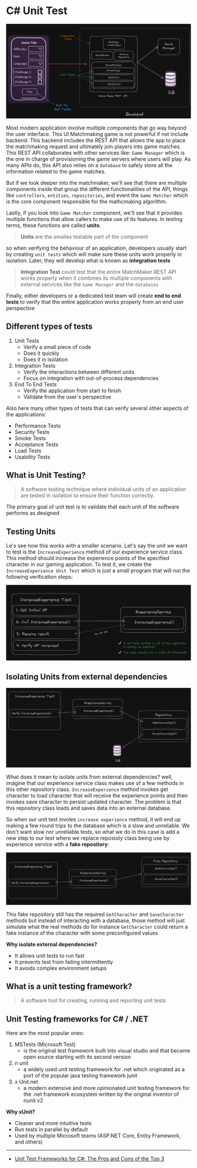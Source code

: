 # C# Unit Test


![Image](./images/01-many-things-to-test.png) <br>

Most modern application involve multiple components that go way beyond the user interface. This UI Matchmaking game is not powerful if not include backend. This backend includes the REST API that allows the app to place the matchmaking request and ultimately join players into game matches. This REST API collaborates with other services like: `Game Manager` which is the one in charge of provisioning the game servers where users will play. As many APIs do, this API also relies on a `database` to safely store all the information related to the game matches.

But if we look deeper into the matchmaker, we'll see that there are multiple components inside that group the different functionalities of the API, things like `controllers`, `entities`, `repositories`, and event the `Game Matcher` which is the core component responsible for the mathcmaking algorithm.

Lastly, if you look into `Game Matcher` component, we'll see that it provides multiple functions that allow callers to make use of its features. In testing terms, these functions are called **units**.

> **Units** are the smalles testable part of the component

so when verifying the behaviour of an application, developers usually start by creating `unit tests` which will make sure these units work properly in isolation. Later, they will develop what is known as **integration tests**

> **Integration Test** could test that the entire MatchMaker REST API works properly when it combines its multiple components with external services like the `Game Manager` and the `databases`

Finally, either developers or a dedicated test team will create **end to end tests** to verify that the entire application works properly from an end user perspective



## Different types of tests

1. Unit Tests
    * Verify a small piece of code
    * Does it quickly
    * Does it in isolation
2. Integration Tests
    * Verify the interactions between different units
    * Focus on integration with out-of-process dependencies
3. End To End Tests
    * Verify the application from start to finish
    * Validate from the user's perspective

Also here many other types of tests that can verify several other aspects of the applications:
* Performance Tests
* Security Tests
* Smoke Tests
* Acceptance Tests
* Load Tests
* Usability Tests

## What is Unit Testing?
> A software testing technique where individual units of an application are tested in isolation to ensure their function correctly.

The primary goal of unit test is to validate that each unit of the software performs as designed


## Testing Units
Le's see how this works with a smaller scenario. Let's say the unit we want to test is the `IncreaseExperience` method of our experience service class. This method should increase the experience points of the specified character in our gaming application. To test it, we create the `IncreaseExperience Unit Test` which is just a small program that will run the following verification steps:

![Image](./images/02-unit-test.png) <br>



## Isolating Units from external dependencies

![Image](./images/03-isolating-units-from-extdependencies.png) <br>

What does it mean to isolate units from external dependencies? well, imagine that our experience service class makes use of a few methods in this other repository class. `IncreaseExperience` method invokes get character to load character that will receive the experience points and then invokes save character to persist updated character. The problem is that this repository class loads and saves data into an external database. 

So when our unit test involes `increase experience` method, it will end up making a few round trips to the database which is a slow and unreliable. We don't want slow nor unreliable tests, so what we do in this case is add a new step to our test where we replace reposioty class being use by experience service with a **fake repository**:

![Image](./images/04-fake-repo.png) <br>


This fake repository still has the required `GetCharacter` and `SaveCharacter` methods but instead of interacting with a database, those method will just simulate what the real methods do for instance `GetCharacter` could return a fake instance of the character with some preconfigured values 

**Why isolate external dependencies?**
* It allows unit tests to run fast
* It prevents test from failing intermittently
* It avoids complex environment setups


## What is a unit testing framework?
> A software tool for creating, running and reporting unit tests

## Unit Testing frameworks for C# / .NET
Here are the most popular ones:
1. MSTests (Microsoft Test)
    * is the original test framework built into visual studio and that became open source starting with its second version
2. n unit
    * a widely used unit testing framework for .net which originated as a port of the popular java testing framework junit
3. x Unit.net
    * a modern extensive and more opinionated unit testing framework for the .net framework ecosystem written by the original inventor of nunit v2

**Why xUnit?**
* Cleaner and more intuitive tests
* Run tests in parallel by default 
* Used by multiple Microsoft teams (ASP.NET Core, Entity Framework, and others)

-----
* [Unit Test Frameworks for C#: The Pros and Cons of the Top 3](https://stackify.com/unit-test-frameworks-csharp/)